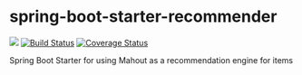 # spring-boot-starter-recommender


![](https://img.shields.io/github/license/jensfischerhh/spring-boot-starter-recommender.svg?branch=master)
[![Build Status](https://travis-ci.org/jensfischerhh/spring-boot-starter-recommender.svg?branch=master)](https://travis-ci.org/jensfischerhh/spring-boot-starter-recommender)
[![Coverage Status](https://coveralls.io/repos/github/jensfischerhh/spring-boot-starter-recommender/badge.svg?branch=master)](https://coveralls.io/r/jensfischerhh/spring-boot-starter-recommender)

Spring Boot Starter for using Mahout as a recommendation engine for items
